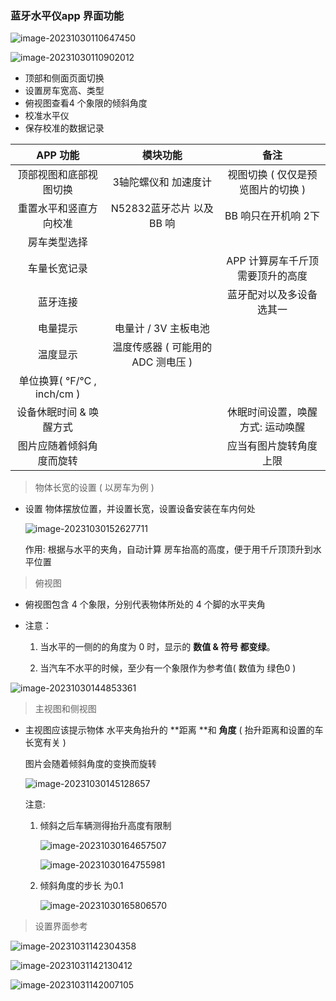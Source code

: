 ### 蓝牙水平仪app 界面功能



![image-20231030110647450](%E8%93%9D%E7%89%99%E6%B0%B4%E5%B9%B3%E4%BB%AA%E5%8A%9F%E8%83%BD%E6%B8%85%E5%8D%95.assets/image-20231030110647450.png)

![image-20231030110902012](%E8%93%9D%E7%89%99%E6%B0%B4%E5%B9%B3%E4%BB%AA%E5%8A%9F%E8%83%BD%E6%B8%85%E5%8D%95.assets/image-20231030110902012.png)

- 顶部和侧面页面切换
- 设置房车宽高、类型
- 俯视图查看4 个象限的倾斜角度
- 校准水平仪
- 保存校准的数据记录

|         APP 功能          |             模块功能              |               备注                |
| :-----------------------: | :-------------------------------: | :-------------------------------: |
|  顶部视图和底部视图切换   |       3轴陀螺仪和 加速度计        | 视图切换 ( 仅仅是预览图片的切换 ) |
|  重置水平和竖直方向校准   |     N52832蓝牙芯片 以及 BB 响     |        BB 响只在开机响 2下        |
|       房车类型选择        |                                   |                                   |
|       车量长宽记录        |                                   | APP 计算房车千斤顶需要顶升的高度  |
|         蓝牙连接          |                                   |     蓝牙配对以及多设备选其一      |
|         电量提示          |       电量计 / 3V 主板电池        |                                   |
|         温度显示          | 温度传感器 ( 可能用的ADC 测电压 ) |                                   |
| 单位换算( ℉/℃ , inch/cm ) |                                   |                                   |
|  设备休眠时间 & 唤醒方式  |                                   | 休眠时间设置，唤醒方式: 运动唤醒  |
| 图片应随着倾斜角度而旋转  |                                   |      应当有图片旋转角度上限       |



> 物体长宽的设置 ( 以房车为例 )

- 设置 物体摆放位置，并设置长宽，设置设备安装在车内何处

  ![image-20231030152627711](%E8%93%9D%E7%89%99%E6%B0%B4%E5%B9%B3%E4%BB%AA%E5%8A%9F%E8%83%BD%E6%B8%85%E5%8D%95.assets/image-20231030152627711.png)

  作用: 根据与水平的夹角，自动计算 房车抬高的高度，便于用千斤顶顶升到水平位置

  

> 俯视图

- 俯视图包含 4 个象限，分别代表物体所处的 4 个脚的水平夹角

- 注意：

  1. 当水平的一侧的的角度为 0 时，显示的 **数值 & 符号 都变绿**。

  2. 当汽车不水平的时候，至少有一个象限作为参考值( 数值为 绿色0  )

![image-20231030144853361](%E8%93%9D%E7%89%99%E6%B0%B4%E5%B9%B3%E4%BB%AA%E5%8A%9F%E8%83%BD%E6%B8%85%E5%8D%95.assets/image-20231030144853361.png)



> 主视图和侧视图

- 主视图应该提示物体 水平夹角抬升的 **距离 **和 **角度** ( 抬升距离和设置的车长宽有关 )

  图片会随着倾斜角度的变换而旋转

  ![image-20231030145128657](%E8%93%9D%E7%89%99%E6%B0%B4%E5%B9%B3%E4%BB%AA%E5%8A%9F%E8%83%BD%E6%B8%85%E5%8D%95.assets/image-20231030145128657.png)

  注意: 

  1. 倾斜之后车辆测得抬升高度有限制

     ![image-20231030164657507](%E8%93%9D%E7%89%99%E6%B0%B4%E5%B9%B3%E4%BB%AA%E5%8A%9F%E8%83%BD%E6%B8%85%E5%8D%95.assets/image-20231030164657507.png)

     ![image-20231030164755981](%E8%93%9D%E7%89%99%E6%B0%B4%E5%B9%B3%E4%BB%AA%E5%8A%9F%E8%83%BD%E6%B8%85%E5%8D%95.assets/image-20231030164755981.png)

  2. 倾斜角度的步长 为0.1 

     ![image-20231030165806570](%E8%93%9D%E7%89%99%E6%B0%B4%E5%B9%B3%E4%BB%AA%E5%8A%9F%E8%83%BD%E6%B8%85%E5%8D%95.assets/image-20231030165806570.png)

     

> 设置界面参考

![image-20231031142304358](%E8%93%9D%E7%89%99%E6%B0%B4%E5%B9%B3%E4%BB%AA%E5%8A%9F%E8%83%BD%E6%B8%85%E5%8D%95.assets/image-20231031142304358.png)

![image-20231031142130412](%E8%93%9D%E7%89%99%E6%B0%B4%E5%B9%B3%E4%BB%AA%E5%8A%9F%E8%83%BD%E6%B8%85%E5%8D%95.assets/image-20231031142130412.png)

![image-20231031142007105](%E8%93%9D%E7%89%99%E6%B0%B4%E5%B9%B3%E4%BB%AA%E5%8A%9F%E8%83%BD%E6%B8%85%E5%8D%95.assets/image-20231031142007105.png)















